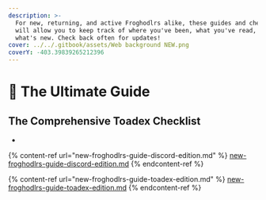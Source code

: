 ```yaml
---
description: >-
  For new, returning, and active Froghodlrs alike, these guides and checklist
  will allow you to keep track of where you've been, what you've read, and
  what's new. Check back often for updates!
cover: ../../.gitbook/assets/Web background NEW.png
coverY: -403.39839265212396
---
```


# 🐸 The Ultimate Guide

## The Comprehensive Toadex Checklist

*

{% content-ref url="new-froghodlrs-guide-discord-edition.md" %}
[new-froghodlrs-guide-discord-edition.md](new-froghodlrs-guide-discord-edition.md)
{% endcontent-ref %}

{% content-ref url="new-froghodlrs-guide-toadex-edition.md" %}
[new-froghodlrs-guide-toadex-edition.md](new-froghodlrs-guide-toadex-edition.md)
{% endcontent-ref %}
